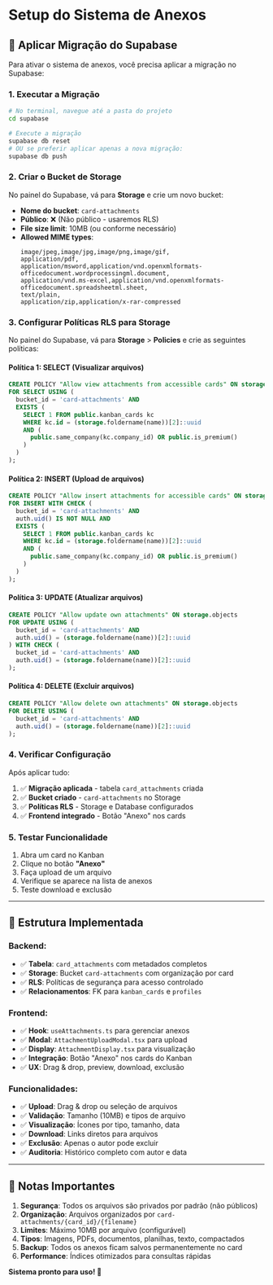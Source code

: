 # Setup do Sistema de Anexos

## 🚀 **Aplicar Migração do Supabase**

Para ativar o sistema de anexos, você precisa aplicar a migração no Supabase:

### **1. Executar a Migração**
```bash
# No terminal, navegue até a pasta do projeto
cd supabase

# Execute a migração
supabase db reset
# OU se preferir aplicar apenas a nova migração:
supabase db push
```

### **2. Criar o Bucket de Storage**
No painel do Supabase, vá para **Storage** e crie um novo bucket:

- **Nome do bucket**: `card-attachments`
- **Público**: ❌ (Não público - usaremos RLS)
- **File size limit**: 10MB (ou conforme necessário)
- **Allowed MIME types**: 
  ```
  image/jpeg,image/jpg,image/png,image/gif,
  application/pdf,
  application/msword,application/vnd.openxmlformats-officedocument.wordprocessingml.document,
  application/vnd.ms-excel,application/vnd.openxmlformats-officedocument.spreadsheetml.sheet,
  text/plain,
  application/zip,application/x-rar-compressed
  ```

### **3. Configurar Políticas RLS para Storage**

No painel do Supabase, vá para **Storage** > **Policies** e crie as seguintes políticas:

#### **Política 1: SELECT (Visualizar arquivos)**
```sql
CREATE POLICY "Allow view attachments from accessible cards" ON storage.objects
FOR SELECT USING (
  bucket_id = 'card-attachments' AND
  EXISTS (
    SELECT 1 FROM public.kanban_cards kc
    WHERE kc.id = (storage.foldername(name))[2]::uuid
    AND (
      public.same_company(kc.company_id) OR public.is_premium()
    )
  )
);
```

#### **Política 2: INSERT (Upload de arquivos)**
```sql
CREATE POLICY "Allow insert attachments for accessible cards" ON storage.objects
FOR INSERT WITH CHECK (
  bucket_id = 'card-attachments' AND
  auth.uid() IS NOT NULL AND
  EXISTS (
    SELECT 1 FROM public.kanban_cards kc
    WHERE kc.id = (storage.foldername(name))[2]::uuid
    AND (
      public.same_company(kc.company_id) OR public.is_premium()
    )
  )
);
```

#### **Política 3: UPDATE (Atualizar arquivos)**
```sql
CREATE POLICY "Allow update own attachments" ON storage.objects
FOR UPDATE USING (
  bucket_id = 'card-attachments' AND
  auth.uid() = (storage.foldername(name))[2]::uuid
) WITH CHECK (
  bucket_id = 'card-attachments' AND
  auth.uid() = (storage.foldername(name))[2]::uuid
);
```

#### **Política 4: DELETE (Excluir arquivos)**
```sql
CREATE POLICY "Allow delete own attachments" ON storage.objects
FOR DELETE USING (
  bucket_id = 'card-attachments' AND
  auth.uid() = (storage.foldername(name))[2]::uuid
);
```

### **4. Verificar Configuração**

Após aplicar tudo:

1. ✅ **Migração aplicada** - tabela `card_attachments` criada
2. ✅ **Bucket criado** - `card-attachments` no Storage
3. ✅ **Políticas RLS** - Storage e Database configurados
4. ✅ **Frontend integrado** - Botão "Anexo" nos cards

### **5. Testar Funcionalidade**

1. Abra um card no Kanban
2. Clique no botão **"Anexo"**
3. Faça upload de um arquivo
4. Verifique se aparece na lista de anexos
5. Teste download e exclusão

---

## 🔧 **Estrutura Implementada**

### **Backend:**
- ✅ **Tabela**: `card_attachments` com metadados completos
- ✅ **Storage**: Bucket `card-attachments` com organização por card
- ✅ **RLS**: Políticas de segurança para acesso controlado
- ✅ **Relacionamentos**: FK para `kanban_cards` e `profiles`

### **Frontend:**
- ✅ **Hook**: `useAttachments.ts` para gerenciar anexos
- ✅ **Modal**: `AttachmentUploadModal.tsx` para upload
- ✅ **Display**: `AttachmentDisplay.tsx` para visualização
- ✅ **Integração**: Botão "Anexo" nos cards do Kanban
- ✅ **UX**: Drag & drop, preview, download, exclusão

### **Funcionalidades:**
- ✅ **Upload**: Drag & drop ou seleção de arquivos
- ✅ **Validação**: Tamanho (10MB) e tipos de arquivo
- ✅ **Visualização**: Ícones por tipo, tamanho, data
- ✅ **Download**: Links diretos para arquivos
- ✅ **Exclusão**: Apenas o autor pode excluir
- ✅ **Auditoria**: Histórico completo com autor e data

---

## 📝 **Notas Importantes**

1. **Segurança**: Todos os arquivos são privados por padrão (não públicos)
2. **Organização**: Arquivos organizados por `card-attachments/{card_id}/{filename}`
3. **Limites**: Máximo 10MB por arquivo (configurável)
4. **Tipos**: Imagens, PDFs, documentos, planilhas, texto, compactados
5. **Backup**: Todos os anexos ficam salvos permanentemente no card
6. **Performance**: Índices otimizados para consultas rápidas

**Sistema pronto para uso! 🎉**
